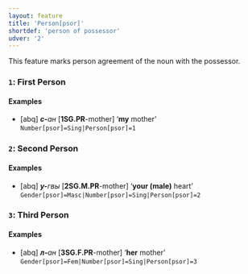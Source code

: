 ```yaml
---
layout: feature
title: 'Person[psor]'
shortdef: 'person of possessor'
udver: '2'
---
```


This feature marks person agreement of the noun with the possessor.

### <a name="1">`1`</a>: First Person

#### Examples

* [abq] _<b>с-</b>ан_ [<b>1SG.PR</b>-mother] ‘<b>my</b> mother’ `Number[psor]=Sing|Person[psor]=1`

### <a name="2">`2`</a>: Second Person

#### Examples

* [abq] _<b>у-</b>гвы_ [<b>2SG.M.PR</b>-mother] ‘<b>your (male)</b> heart’ `Gender[psor]=Masc|Number[psor]=Sing|Person[psor]=2`

### <a name="3">`3`</a>: Third Person

#### Examples

* [abq] _<b>л-</b>ан_ [<b>3SG.F.PR</b>-mother] ‘<b>her</b> mother’ `Gender[psor]=Fem|Number[psor]=Sing|Person[psor]=3`